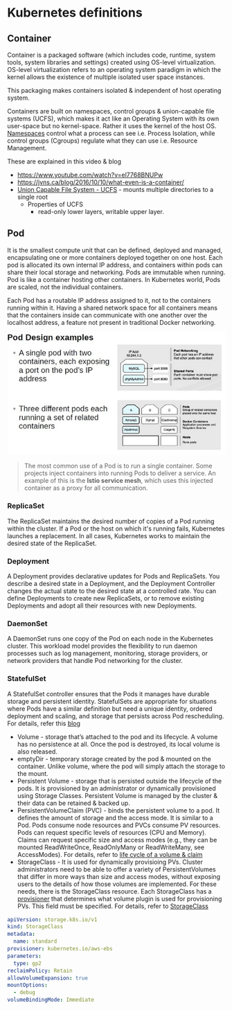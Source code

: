 # Kubernetes definitions

## Container
Container is a packaged software (which includes code, runtime, system tools, system libraries and settings) created using OS-level virtualization. OS-level virtualization refers to an operating system paradigm in which the kernel allows the existence of multiple isolated user space instances.

This packaging makes containers isolated & independent of host operating system.

Containers are built on namespaces, control groups & union-capable file systems (UCFS), which makes it act like an Operating System with its own user-space but no kernel-space. Rather it uses the kernel of the host OS. [Namespaces](/concepts/definitions-readme.md#namespaces) control what a process can see i.e. Process Isolation, while control groups (Cgroups) regulate what they can use i.e. Resource Management.

These are explained in this video & blog 
* https://www.youtube.com/watch?v=el7768BNUPw 
* https://jvns.ca/blog/2016/10/10/what-even-is-a-container/
* [Union Capable File System - UCFS](https://medium.com/@knoldus/unionfs-a-file-system-of-a-container-2136cd11a779) - mounts multiple directories to a single root
   * Properties of UCFS
      * read-only lower layers, writable upper layer.

## Pod
It is the smallest compute unit that can be defined, deployed and managed, encapsulating one or more containers deployed together on one host. Each pod is allocated its own internal IP address, and containers within pods can share their local storage and networking. Pods are immutable when running. Pod is like a container hosting other containers. In Kubernetes world, Pods are scaled, not the individual containers.

Each Pod has a routable IP address assigned to it, not to the containers running within it. Having a shared
network space for all containers means that the containers inside can communicate with one another over the localhost address, a feature not present in traditional Docker networking.

![Alt text](/images/pods.jpg)

> The most common use of a Pod is to run a single container. Some projects inject containers into running Pods to deliver a service. An example of this is the **Istio service mesh**, which uses this injected container as a proxy for all communication.

### ReplicaSet
The ReplicaSet maintains the desired number of copies of a Pod running within the cluster. If a Pod or the host on which it's running fails, Kubernetes launches a replacement. In all cases, Kubernetes works to maintain the desired state of the ReplicaSet.

### Deployment
A Deployment provides declarative updates for Pods and ReplicaSets. You describe a desired state in a Deployment, and the Deployment Controller changes the actual state to the desired state at a controlled rate. You can define Deployments to create new ReplicaSets, or to remove existing Deployments and adopt all their resources with new Deployments.

### DaemonSet
A DaemonSet runs one copy of the Pod on each node in the Kubernetes cluster. This workload model provides the flexibility to run daemon processes such as log management, monitoring, storage providers, or network providers that handle Pod networking for the cluster. 

### StatefulSet
A StatefulSet controller ensures that the Pods it manages have durable storage and persistent identity. StatefulSets are appropriate for situations where Pods have a similar definition but need a unique identity, ordered deployment and scaling, and storage that persists across Pod rescheduling. For details, refer this [blog](https://platform9.com/blog/stateful-applications-with-kubernetes/)
* Volume - storage that’s attached to the pod and its lifecycle. A volume has no persistence at all. Once the pod is destroyed, its local volume is also released.
* emptyDir - temporary storage created by the pod & mounted on the container. Unlike volume, where the pod will simply attach the storage to the mount.
* Persistent Volume - storage that is persisted outside the lifecycle of the pods. It is provisioned by an administrator or dynamically provisioned using Storage Classes. Persistent Volume is managed by the cluster & their data can be retained & backed up.
* PersistentVolumeClaim (PVC) - binds the persistent volume to a pod. It defines the amount of storage and the access mode. It is similar to a Pod. Pods consume node resources and PVCs consume PV resources. Pods can request specific levels of resources (CPU and Memory). Claims can request specific size and access modes (e.g., they can be mounted ReadWriteOnce, ReadOnlyMany or ReadWriteMany, see AccessModes). For details, refer to [life cycle of a volume & claim](https://kubernetes.io/docs/concepts/storage/persistent-volumes/#lifecycle-of-a-volume-and-claim)
* StorageClass - It is used for dynamically provisioing PVs. Cluster administrators need to be able to offer a variety of PersistentVolumes that differ in more ways than size and access modes, without exposing users to the details of how those volumes are implemented. For these needs, there is the StorageClass resource. Each StorageClass has a <ins>provisioner</ins> that determines what volume plugin is used for provisioning PVs. This field must be specified. For details, refer to [StorageClass](https://kubernetes.io/docs/concepts/storage/storage-classes/)

```yaml
apiVersion: storage.k8s.io/v1
kind: StorageClass
metadata:
  name: standard
provisioner: kubernetes.io/aws-ebs
parameters:
  type: gp2
reclaimPolicy: Retain
allowVolumeExpansion: true
mountOptions:
  - debug
volumeBindingMode: Immediate
```

